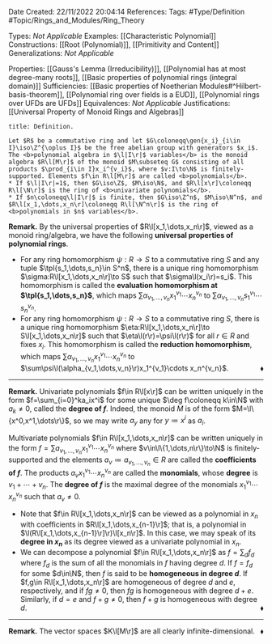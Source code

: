 <div class="topSpace"></div>

Date Created: 22/11/2022 20:04:14
References:
Tags: #Type/Definition #Topic/Rings_and_Modules/Ring_Theory

Types: <i>Not Applicable</i>
Examples: [[Characteristic Polynomial]]
Constructions: [[Root (Polynomial)]], [[Primitivity and Content]]
Generalizations: <i>Not Applicable</i>

Properties: [[Gauss's Lemma (Irreducibility)]], [[Polynomial has at most degree-many roots]], [[Basic properties of polynomial rings (integral domain)]]
Sufficiencies: [[Basic properties of Noetherian Modules#^Hilbert-basis-theorem]], [[Polynomial ring over fields is a EUD]], [[Polynomial rings over UFDs are UFDs]]
Equivalences: <i>Not Applicable</i>
Justifications: [[Universal Property of Monoid Rings and Algebras]]

``` ad-Definition
title: Definition.

Let $R$ be a commutative ring and let $G\coloneqq\gen{x_i}_{i\in I}\iso\Z^{\oplus I}$ be the free abelian group with generators $x_i$. The <b>polynomial algebra in $\l|I\r|$ variables</b> is the monoid algebra $R\l[M\r]$ of the monoid $M\subseteq G$ consisting of all products $\prod_{i\in I}x_i^{v_i}$, where $v:I\to\N$ is finitely-supported. Elements $f\in R\l[M\r]$ are called <b>polynomials</b>.
* If $\l|I\r|=1$, then $G\iso\Z$, $M\iso\N$, and $R\l[x\r]\coloneqq R\l[\N\r]$ is the ring of <b>univariate polynomials</b>.
* If $n\coloneqq\l|I\r|$ is finite, then $G\iso\Z^n$, $M\iso\N^n$, and $R\l[x_1,\dots,x_n\r]\coloneqq R\l[\N^n\r]$ is the ring of <b>polynomials in $n$ variables</b>.

```

<b>Remark.</b> By the universal properties of $R\l[x_1,\dots,x_n\r]$, viewed as a monoid ring/algebra, we have the following <b>universal properties of polynomial rings</b>.
* For any ring homomorphism $\psi:R\to S$ to a commutative ring $S$ and any tuple $\tpl{s_1,\dots,s_n}\in S^n$, there is a unique ring homomorphism $\sigma:R\l[x_1,\dots,x_n\r]\to S$ such that $\sigma\l(x_i\r)=s_i$. This homomorphism is called the <b>evaluation homomorphism at $\tpl{s_1,\dots,s_n}$</b>, which maps $\sum\alpha_{v_1,\dots,v_n}x_1^{v_1}\cdots x_n^{v_n}$ to $\sum\alpha_{v_1,\dots,v_n}s_1^{v_1}\cdots s_n^{v_n}$.
* For any ring homomorphism $\psi:R\to S$ to a commutative ring $S$, there is a unique ring homomorphism $\eta:R\l[x_1,\dots,x_n\r]\to S\l[x_1,\dots,x_n\r]$ such that $\eta\l(r\r)=\psi\l(r\r)$ for all $r\in R$ and fixes $x_i$. This homomorphism is called the <b>reduction homomorphism</b>, which maps $\sum\alpha_{v_1,\dots,v_n}x_1^{v_1}\cdots x_n^{v_n}$ to $\sum\psi\l(\alpha_{v_1,\dots,v_n}\r)x_1^{v_1}\cdots x_n^{v_n}$.<span style="float:right;">$\blacklozenge$</span>

---

<b>Remark.</b> Univariate polynomials $f\in R\l[x\r]$ can be written uniquely in the form $f=\sum_{i=0}^ka_ix^i$ for some unique $\deg f\coloneqq k\in\N$ with $a_k\neq0$, called the <b>degree of $f$</b>. Indeed, the monoid $M$ is of the form $M=\l\{x^0,x^1,\dots\r\}$, so we may write $a_y$ any for $y\coloneqq x^i$ as $a_i$.

Multivariate polynomials $f\in R\l[x_1,\dots,x_n\r]$ can be written uniquely in the form $f=\sum a_{v_1,\dots,v_n}x_1^{v_1}\cdots x_n^{v_n}$ where $v\in\l\{1,\dots,n\r\}\to\N$ is finitely-supported and the elements $a_v\coloneqq a_{v_1,\dots,v_n}\in R$ are called the <b>coefficients of $f$</b>. The products $a_vx_1^{v_1}\cdots x_n^{v_n}$ are called the <b>monomials</b>, whose <b>degree</b> is $v_1+\cdots+v_n$. The <b>degree of $f$</b> is the maximal degree of the monomials $x_1^{v_1}\cdots x_n^{v_n}$ such that $a_v\neq0$.
* Note that $f\in R\l[x_1,\dots,x_n\r]$ can be viewed as a polynomial in $x_n$ with coefficients in $R\l[x_1,\dots,x_{n-1}\r]$; that is, a polynomial in $\l(R\l[x_1,\dots,x_{n-1}\r]\r)\l[x_n\r]$. In this case, we may speak of its <b>degree in $x_n$</b> as its degree viewed as a univariate polynomial in $x_n$.
* We can decompose a polynomial $f\in R\l[x_1,\dots,x_n\r]$ as $f=\sum_d f_d$ where $f_d$ is the sum of all the monomials in $f$ having degree $d$. If $f=f_d$ for some $d\in\N$, then $f$ is said to be <b>homogeneous in degree $d$</b>. If $f,g\in R\l[x_1,\dots,x_n\r]$ are homogeneous of degree $d$ and $e$, respectively, and if $fg\neq0$, then $fg$ is homogeneous with degree $d+e$. Similarly, if $d=e$ and $f+g\neq0$, then $f+g$ is homogeneous with degree $d$.<span style="float:right;">$\blacklozenge$</span>

---

<b>Remark.</b> The vector spaces $K\l[M\r]$ are all clearly infinite-dimensional.<span style="float:right;">$\blacklozenge$</span>
